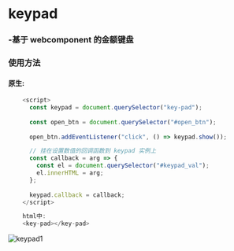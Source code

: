 # keypad
### -基于 webcomponent 的金额键盘

### 使用方法

####  原生:
```javascript
    <script>
      const keypad = document.querySelector("key-pad");
      
      const open_btn = document.querySelector("#open_btn");
      
      open_btn.addEventListener("click", () => keypad.show());

      // 挂在设置数值的回调函数到 keypad 实例上
      const callback = arg => {
        const el = document.querySelector("#keypad_val");
        el.innerHTML = arg;
      };
      
      keypad.callback = callback;
    </script>

    html中: 
    <key-pad></key-pad>


```
![keypad1](https://github.com/skzhangyawuzhua/keypad/assets/44012317/3ba7d45b-3949-4514-ad83-863e12d169da)

